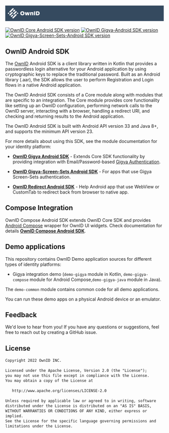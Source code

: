 ![logo](logo.svg)
<br>
<br>
[![OwnID Core Android SDK version](https://img.shields.io/maven-central/v/com.ownid.android-sdk/core?label=Core-Android%20SDK)](https://search.maven.org/artifact/com.ownid.android-sdk/core) [![OwnID Gigya-Android SDK version](https://img.shields.io/maven-central/v/com.ownid.android-sdk/gigya?label=Gigya-Android%20SDK)](https://search.maven.org/artifact/com.ownid.android-sdk/gigya) [![OwnID Gigya-Screen-Sets-Android SDK version](https://img.shields.io/maven-central/v/com.ownid.android-sdk/gigya-screen-sets?label=Gigya-Screen-Sets-Android%20SDK)](https://search.maven.org/artifact/com.ownid.android-sdk/gigya-screen-sets)

## OwnID Android SDK

The [OwnID](https://ownid.com/) Android SDK is a client library written in Kotlin that provides a passwordless login alternative for your Android application by using cryptographic keys to replace the traditional password. Built as an Android library (.aar), the SDK allows the user to perform Registration and Login flows in a native Android application.

The OwnID Android SDK consists of a Core module along with modules that are specific to an integration. The Core module provides core functionality like setting up an OwnID configuration, performing network calls to the OwnID server, interacting with a browser, handling a redirect URI, and checking and returning results to the Android application.

The OwnID Android SDK is built with Android API version 33 and Java 8+, and supports the minimum API version 23.

For more details about using this SDK, see the module documentation for your identity platform:

- **[OwnID Gigya Android SDK](docs/sdk-gigya-doc.md)** - Extends Core SDK functionality by providing integration with Email/Password-based [Gigya Authentication](https://github.com/SAP/gigya-android-sdk).

- **[OwnID Gigya-Screen-Sets Android SDK](docs/sdk-gigya-screens-doc.md)** - For apps that use Gigya Screen-Sets authentication.

- **[OwnID Redirect Android SDK](docs/sdk-redirect-doc.md)** - Help Android app that use WebView or CustomTab to redirect back from browser to native app.

## Compose Integration

OwnID Compose Android SDK extends OwnID Core SDK and provides [Android Compose](https://developer.android.com/jetpack/compose) wrapper for OwnID UI widgets. Check documentation for details **[OwnID Compose Android SDK](./docs/sdk-compose-doc.md)**.

## Demo applications

This repository contains OwnID Demo application sources for different types of identity platforms:
 - Gigya integration demo (`demo-gigya` module in Kotlin, `demo-gigya-compose` module for Android Compose,`demo-gigya-java` module in Java).

The `demo-common` module contains common code for all demo applications.

You can run these demo apps on a physical Android device or an emulator.

## Feedback
We'd love to hear from you! If you have any questions or suggestions, feel free to reach out by creating a GitHub issue.

## License

```
Copyright 2022 OwnID INC.

Licensed under the Apache License, Version 2.0 (the "License");
you may not use this file except in compliance with the License.
You may obtain a copy of the License at

   http://www.apache.org/licenses/LICENSE-2.0

Unless required by applicable law or agreed to in writing, software
distributed under the License is distributed on an "AS IS" BASIS,
WITHOUT WARRANTIES OR CONDITIONS OF ANY KIND, either express or implied.
See the License for the specific language governing permissions and
limitations under the License.
```